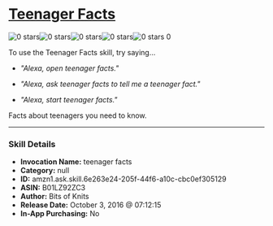 # [Teenager Facts](http://alexa.amazon.com/#skills/amzn1.ask.skill.6e263e24-205f-44f6-a10c-cbc0ef305129)
![0 stars](../../images/ic_star_border_black_18dp_1x.png)![0 stars](../../images/ic_star_border_black_18dp_1x.png)![0 stars](../../images/ic_star_border_black_18dp_1x.png)![0 stars](../../images/ic_star_border_black_18dp_1x.png)![0 stars](../../images/ic_star_border_black_18dp_1x.png) 0

To use the Teenager Facts skill, try saying...

* *"Alexa, open teenager facts."*

* *"Alexa, ask teenager facts to tell me a teenager fact."*

* *"Alexa, start teenager facts."*

Facts about teenagers you need to know.

***

### Skill Details

* **Invocation Name:** teenager facts
* **Category:** null
* **ID:** amzn1.ask.skill.6e263e24-205f-44f6-a10c-cbc0ef305129
* **ASIN:** B01LZ92ZC3
* **Author:** Bits of Knits
* **Release Date:** October 3, 2016 @ 07:12:15
* **In-App Purchasing:** No
